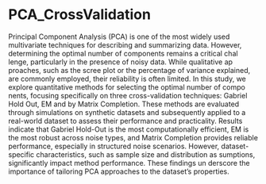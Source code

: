 # PCA_CrossValidation
 Principal Component Analysis (PCA) is one of the most widely used
 multivariate techniques for describing and summarizing data. However,
 determining the optimal number of components remains a critical chal
lenge, particularly in the presence of noisy data. While qualitative ap
proaches, such as the scree plot or the percentage of variance explained,
 are commonly employed, their reliability is often limited. In this study, we
 explore quantitative methods for selecting the optimal number of compo
nents, focusing specifically on three cross-validation techniques: Gabriel
 Hold Out, EM and by Matrix Completion. These methods are evaluated
 through simulations on synthetic datasets and subsequently applied to a
 real-world dataset to assess their performance and practicality. Results
 indicate that Gabriel Hold-Out is the most computationally efficient, EM
 is the most robust across noise types, and Matrix Completion provides
 reliable performance, especially in structured noise scenarios. However,
 dataset-specific characteristics, such as sample size and distribution as
sumptions, significantly impact method performance. These findings un
derscore the importance of tailoring PCA approaches to the dataset’s
 properties.
